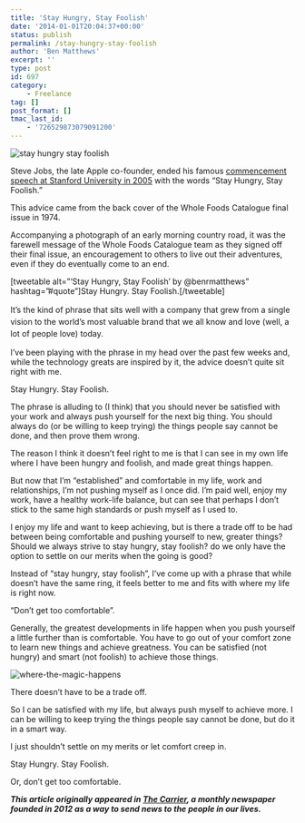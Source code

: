 ```yaml
---
title: 'Stay Hungry, Stay Foolish'
date: '2014-01-01T20:04:37+00:00'
status: publish
permalink: /stay-hungry-stay-foolish
author: 'Ben Matthews'
excerpt: ''
type: post
id: 697
category:
    - Freelance
tag: []
post_format: []
tmac_last_id:
    - '726529873079091200'
---
```

![stay hungry stay foolish](http://benrmatthews.com/wp-content/uploads/2014/01/stay-hungry-stay-foolish-720x430.jpg)

Steve Jobs, the late Apple co-founder, ended his famous [commencement speech at Stanford University in 2005](http://www.youtube.com/watch?v=D1R-jKKp3NA) with the words “Stay Hungry, Stay Foolish.”

This advice came from the back cover of the Whole Foods Catalogue final issue in 1974.

Accompanying a photograph of an early morning country road, it was the farewell message of the Whole Foods Catalogue team as they signed off their final issue, an encouragement to others to live out their adventures, even if they do eventually come to an end.

\[tweetable alt=”‘Stay Hungry, Stay Foolish’ by @benrmatthews” hashtag=”#quote”\]Stay Hungry. Stay Foolish.\[/tweetable\]

<span style="line-height: 1.5em;">It’s the kind of phrase that sits well with a company that grew from a single vision to the world’s most valuable brand that we all know and love (well, a lot of people love) today.</span>

I’ve been playing with the phrase in my head over the past few weeks and, while the technology greats are inspired by it, the advice doesn’t quite sit right with me.

Stay Hungry. Stay Foolish.

The phrase is alluding to (I think) that you should never be satisfied with your work and always push yourself for the next big thing. You should always do (or be willing to keep trying) the things people say cannot be done, and then prove them wrong.

The reason I think it doesn’t feel right to me is that I can see in my own life where I have been hungry and foolish, and made great things happen.

But now that I’m “established” and comfortable in my life, work and relationships, I’m not pushing myself as I once did. I’m paid well, enjoy my work, have a healthy work-life balance, but can see that perhaps I don’t stick to the same high standards or push myself as I used to.

I enjoy my life and want to keep achieving, but is there a trade off to be had between being comfortable and pushing yourself to new, greater things? Should we always strive to stay hungry, stay foolish? do we only have the option to settle on our merits when the going is good?

Instead of “stay hungry, stay foolish”, I’ve come up with a phrase that while doesn’t have the same ring, it feels better to me and fits with where my life is right now.

“Don’t get too comfortable”.

Generally, the greatest developments in life happen when you push yourself a little further than is comfortable. You have to go out of your comfort zone to learn new things and achieve greatness. You can be satisfied (not hungry) and smart (not foolish) to achieve those things.

![where-the-magic-happens](http://benrmatthews.com/wp-content/uploads/2014/01/where-the-magic-happens.jpg)

There doesn’t have to be a trade off.

So I can be satisfied with my life, but always push myself to achieve more. I can be willing to keep trying the things people say cannot be done, but do it in a smart way.

I just shouldn’t settle on my merits or let comfort creep in.

Stay Hungry. Stay Foolish.

Or, don’t get too comfortable.

***This article originally appeared in [The Carrier](http://thecarrierofnews.tumblr.com/ "The Carrier"), a monthly newspaper founded in 2012 as a way to send news to the people in our lives.***